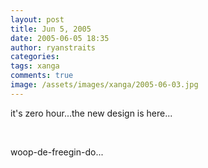 ```yaml
---
layout: post
title: Jun 5, 2005
date: 2005-06-05 18:35
author: ryanstraits
categories:
tags: xanga
comments: true
image: /assets/images/xanga/2005-06-03.jpg
---
```

it's zero hour...the new design is here...

<!-- break -->

&nbsp;

woop-de-freegin-do...
